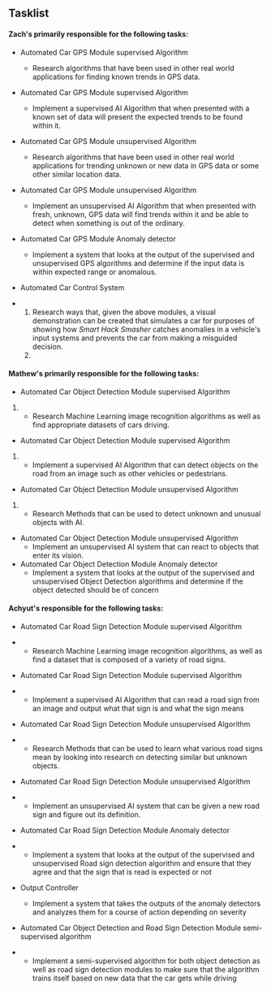 ## Tasklist

#### Zach's primarily responsible for the following tasks:

* Automated Car GPS Module supervised Algorithm

  * Research algorithms that have been used in other real world applications for finding known trends in GPS data.

* Automated Car GPS Module supervised Algorithm

  * Implement a supervised AI Algorithm that when presented with a known set of data will present the expected trends to be found within it.

* Automated Car GPS Module unsupervised Algorithm

  * Research algorithms that have been used in other real world applications for trending unknown or new data in GPS data or some other similar location data. 

* Automated Car GPS Module unsupervised Algorithm

  * Implement an unsupervised AI Algorithm that when presented with fresh, unknown, GPS data will find trends within it and be able to detect when something is out of the ordinary.

* Automated Car GPS Module Anomaly detector

  * Implement a system that looks at the output of the supervised and unsupervised GPS algorithms and determine if the input data is within expected range or anomalous.

* Automated Car Control System

* 1. Research ways that, given the above modules, a visual demonstration can be created that simulates a car for purposes of showing how *Smart Hack Smasher* catches anomalies in a vehicle's input systems and prevents the car from making a misguided decision.  
  2. 

#### Mathew's primarily responsible for the following tasks:

* Automated Car Object Detection Module supervised Algorithm

1. * Research Machine Learning image recognition algorithms as well as find appropriate datasets of cars driving.

* Automated Car Object Detection Module supervised Algorithm 

1. * Implement a supervised AI Algorithm that can detect objects on the road from an image such as other vehicles or pedestrians.

* Automated Car Object Detection Module unsupervised Algorithm 

1. * Research Methods that can be used to detect unknown and unusual objects with AI.

* Automated Car Object Detection Module unsupervised Algorithm
  * Implement an unsupervised AI system that can react to objects that enter its vision.
* Automated Car Object Detection Module Anomaly detector
  * Implement a system that looks at the output of the supervised and unsupervised Object Detection algorithms and determine if the object detected should be of concern



#### Achyut's responsible for the following tasks:

* Automated Car Road Sign Detection Module supervised Algorithm

* * Research Machine Learning image recognition algorithms, as well as find a dataset that is composed of a variety of road signs. 

* Automated Car Road Sign Detection Module supervised Algorithm

* * Implement a supervised AI Algorithm that can read a road sign from an image and output what that sign is and what the sign means

* Automated Car Road Sign Detection Module unsupervised Algorithm

* * Research Methods that can be used to learn what various road signs mean by looking into research on detecting similar but unknown objects. 

* Automated Car Road Sign Detection Module unsupervised Algorithm  

* * Implement an unsupervised AI system that can be given a new road sign and figure out its definition.

* Automated Car Road Sign Detection Module Anomaly detector

* * Implement a system that looks at the output of the supervised and unsupervised Road sign detection algorithm and ensure that they agree and that the sign that is read is expected or not

* Output Controller

  * Implement a system that takes the outputs of the anomaly detectors and analyzes them for a course of action depending on severity

* Automated Car Object Detection and Road Sign Detection Module semi-supervised algorithm

* * Implement a semi-supervised algorithm for both object detection as well as road sign detection modules to make sure that the algorithm trains itself based on new data that the car gets while driving 
